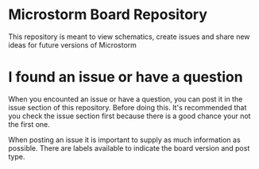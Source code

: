 # Microstorm Board Repository
This repository is meant to view schematics, create issues and share new ideas for future versions of Microstorm

# I found an issue or have a question
When you encounted an issue or have a question, you can post it in the issue section of this repository.
Before doing this. It's recommended that you check the issue section first because there is a good chance your not the first one.

When posting an issue it is important to supply as much information as possible.
There are labels available to indicate the board version and post type.
